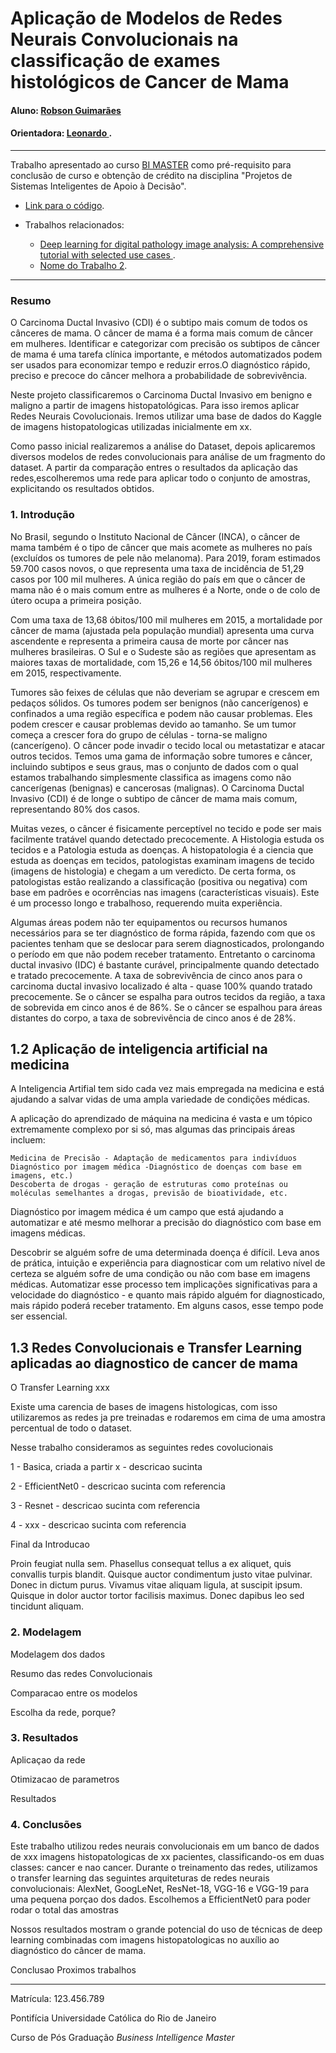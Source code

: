 
# Aplicação de  Modelos de Redes Neurais Convolucionais na classificação de exames histológicos de Cancer de Mama

#### Aluno: [Robson Guimarães](https://github.com/rguimaraesbr)
#### Orientadora: [Leonardo ](https://github.com/link_do_github).

---

Trabalho apresentado ao curso [BI MASTER](https://ica.puc-rio.ai/bi-master) como pré-requisito para conclusão de curso e obtenção de crédito na disciplina "Projetos de Sistemas Inteligentes de Apoio à Decisão".

<!-- para os links a seguir, caso os arquivos estejam no mesmo repositório que este README, não há necessidade de incluir o link completo: basta incluir o nome do arquivo, com extensão, que o GitHub completa o link corretamente -->
- [Link para o código](https://github.com/HealthCareAI). <!-- caso não aplicável, remover esta linha -->


- Trabalhos relacionados: <!-- caso não aplicável, remover estas linhas -->
    - [Deep learning for digital pathology image analysis: A comprehensive tutorial with selected use cases ](https://pubmed.ncbi.nlm.nih.gov/27563488/).
    - [Nome do Trabalho 2](https://link_do_trabalho.com).
    

---

### Resumo

O Carcinoma Ductal Invasivo (CDI) é o subtipo mais comum de todos os cânceres de mama. O câncer de mama é a forma mais comum de câncer em mulheres. Identificar e categorizar com precisão os subtipos de câncer de mama é uma tarefa clínica importante, e métodos automatizados podem ser usados para economizar tempo e reduzir erros.O diagnóstico rápido, preciso e precoce do câncer melhora a probabilidade de sobrevivência. 

Neste projeto classificaremos o Carcinoma Ductal Invasivo em  benigno e maligno a partir de imagens histopatológicas. Para isso iremos aplicar Redes Neurais Covolucionais. Iremos utilizar uma base de dados do Kaggle de imagens histopatologicas utilizadas inicialmente em xx.

Como passo inicial realizaremos a análise do Dataset, depois aplicaremos diversos modelos de redes convolucionais para análise de um fragmento do dataset. A partir da comparação entres o resultados da aplicação das redes,escolheremos uma rede para aplicar todo o conjunto de amostras, explicitando os resultados obtidos.



### 1. Introdução
No Brasil, segundo o Instituto Nacional de Câncer (INCA), o câncer de mama também é o tipo de câncer que mais acomete as mulheres no país (excluídos os tumores de pele não melanoma). Para 2019, foram estimados 59.700 casos novos, o que representa uma taxa de incidência de 51,29 casos por 100 mil mulheres. A única região do país em que o câncer de mama não é o mais comum entre as mulheres é a Norte, onde o de colo de útero ocupa a primeira posição.

Com uma taxa de 13,68 óbitos/100 mil mulheres em 2015, a mortalidade por câncer de mama (ajustada pela população mundial) apresenta uma curva ascendente e representa a primeira causa de morte por câncer nas mulheres brasileiras. O Sul e o Sudeste são as regiões que apresentam as maiores taxas de mortalidade, com 15,26 e 14,56 óbitos/100 mil mulheres em 2015, respectivamente.

Tumores são feixes de células que não deveriam se agrupar e crescem em pedaços sólidos. Os tumores podem ser benignos (não cancerígenos) e confinados a uma região específica e podem não causar problemas. Eles podem crescer e causar problemas devido ao tamanho. Se um tumor começa a crescer fora do grupo de células - torna-se maligno (cancerígeno). O câncer pode invadir o tecido local ou metastatizar e atacar outros tecidos. Temos uma gama de informação sobre tumores e câncer, incluindo subtipos e seus graus, mas o conjunto de dados com o qual estamos trabalhando simplesmente classifica as imagens como não cancerígenas (benignas) e cancerosas (malignas). O Carcinoma Ductal Invasivo (CDI) é de longe o subtipo de câncer de mama mais comum, representando 80% dos casos.

Muitas vezes, o câncer é fisicamente perceptível no tecido e pode ser mais facilmente tratável quando detectado precocemente. A Histologia estuda os tecidos e a Patologia estuda as doenças. A histopatologia é a ciencia que estuda as doenças em tecidos,  patologistas examinam imagens de tecido (imagens de histologia) e chegam a um veredicto. De certa forma, os patologistas estão realizando a classificação (positiva ou negativa) com base em padrões e ocorrências nas imagens (características visuais). Este é um processo longo e trabalhoso, requerendo muita experiência.

Algumas áreas podem não ter equipamentos ou recursos humanos necessários para se ter diagnóstico de forma rápida, fazendo com que os pacientes tenham que se deslocar para serem diagnosticados, prolongando o período em que não podem receber tratamento. Entretanto o carcinoma ductal invasivo (IDC) é bastante curável, principalmente quando detectado e tratado precocemente. A taxa de sobrevivência de cinco anos para o carcinoma ductal invasivo localizado é alta - quase 100% quando tratado precocemente. Se o câncer se espalha para outros tecidos da região, a taxa de sobrevida em cinco anos é de 86%. Se o câncer se espalhou para áreas distantes do  corpo, a taxa de sobrevivência de cinco anos é de 28%.

## 1.2 Aplicação de inteligencia artificial na medicina

A Inteligencia Artifial tem sido cada vez mais empregada na medicina e está ajudando a salvar vidas de uma ampla variedade de condições médicas. 

A aplicação do aprendizado de máquina na medicina é vasta e um tópico extremamente complexo por si só, mas algumas das principais áreas incluem:

    Medicina de Precisão - Adaptação de medicamentos para indivíduos
    Diagnóstico por imagem médica -Diagnóstico de doenças com base em imagens, etc.)
    Descoberta de drogas - geração de estruturas como proteínas ou moléculas semelhantes a drogas, previsão de bioatividade, etc.


Diagnóstico por imagem médica é um campo que está ajudando a automatizar e até mesmo melhorar a precisão do diagnóstico com base em imagens médicas.

Descobrir se alguém sofre de uma determinada doença é difícil. Leva anos de prática, intuição e experiência para diagnosticar com um relativo nível de certeza se alguém sofre de uma condição ou não com base em imagens médicas. Automatizar esse processo tem implicações significativas para a velocidade do diagnóstico - e quanto mais rápido alguém for diagnosticado, mais rápido poderá receber tratamento. Em alguns casos, esse tempo pode ser essencial.


## 1.3 Redes Convolucionais e Transfer Learning aplicadas ao diagnostico de cancer de mama

O Transfer Learning xxx   

Existe uma carencia de bases de imagens histologicas, com isso utilizaremos as redes ja pre treinadas e rodaremos em cima de uma amostra percentual de todo o dataset. 

Nesse trabalho consideramos as seguintes redes covolucionais 

1 - Basica, criada a partir x - descricao sucinta

2 - EfficientNet0 - descricao sucinta com referencia

3 - Resnet - descricao sucinta com referencia

4 - xxx - descricao sucinta com referencia




Final da Introducao



Proin feugiat nulla sem. Phasellus consequat tellus a ex aliquet, quis convallis turpis blandit. Quisque auctor condimentum justo vitae pulvinar. Donec in dictum purus. Vivamus vitae aliquam ligula, at suscipit ipsum. Quisque in dolor auctor tortor facilisis maximus. Donec dapibus leo sed tincidunt aliquam.

### 2. Modelagem

Modelagem dos dados

Resumo das redes Convolucionais

Comparacao entre os modelos 

Escolha da rede, porque?

### 3. Resultados

Aplicaçao da rede 

Otimizacao de parametros

Resultados


### 4. Conclusões

Este trabalho utilizou redes neurais convolucionais em um banco de dados de xxx imagens histopatologicas de xx pacientes, classificando-os em duas classes: cancer e nao cancer. Durante o treinamento das redes, utilizamos o transfer learning das seguintes arquiteturas de redes neurais convolucionais: AlexNet, GoogLeNet, ResNet-18, VGG-16 e VGG-19 para uma pequena porçao dos dados. Escolhemos a EfficientNet0 para poder rodar o total das amostras 

Nossos resultados mostram o grande potencial do uso de técnicas de deep learning combinadas com imagens histopatologicas no auxílio ao diagnóstico do câncer de mama.


Conclusao
Proximos trabalhos

---

Matrícula: 123.456.789

Pontifícia Universidade Católica do Rio de Janeiro

Curso de Pós Graduação *Business Intelligence Master*
